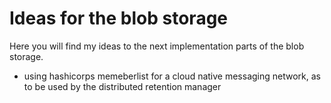 # Ideas for the blob storage

Here you will find my ideas to the next implementation parts of the blob storage.

- using hashicorps memeberlist for a cloud native messaging network, as to be used by the distributed retention manager

  
